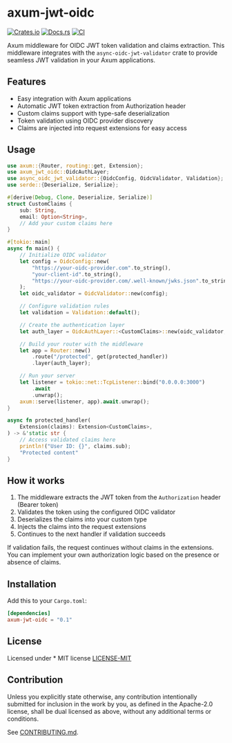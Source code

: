 # axum-jwt-oidc

[![Crates.io](https://img.shields.io/crates/v/axum-jwt-oidc.svg)](https://crates.io/crates/axum-jwt-oidc)
[![Docs.rs](https://docs.rs/axum-jwt-oidc/badge.svg)](https://docs.rs/axum-jwt-oidc)
[![CI](https://github.com/soya-miyoshi/axum-jwt-oidc/workflows/CI/badge.svg)](https://github.com/soya-miyoshi/axum-jwt-oidc/actions)

Axum middleware for OIDC JWT token validation and claims extraction. This middleware integrates with the `async-oidc-jwt-validator` crate to provide seamless JWT validation in your Axum applications.

## Features

- Easy integration with Axum applications
- Automatic JWT token extraction from Authorization header
- Custom claims support with type-safe deserialization
- Token validation using OIDC provider discovery
- Claims are injected into request extensions for easy access

## Usage

```rust
use axum::{Router, routing::get, Extension};
use axum_jwt_oidc::OidcAuthLayer;
use async_oidc_jwt_validator::{OidcConfig, OidcValidator, Validation};
use serde::{Deserialize, Serialize};

#[derive(Debug, Clone, Deserialize, Serialize)]
struct CustomClaims {
    sub: String,
    email: Option<String>,
    // Add your custom claims here
}

#[tokio::main]
async fn main() {
    // Initialize OIDC validator
    let config = OidcConfig::new(
        "https://your-oidc-provider.com".to_string(),
        "your-client-id".to_string(),
        "https://your-oidc-provider.com/.well-known/jwks.json".to_string(),
    );
    let oidc_validator = OidcValidator::new(config);

    // Configure validation rules
    let validation = Validation::default();

    // Create the authentication layer
    let auth_layer = OidcAuthLayer::<CustomClaims>::new(oidc_validator, validation);

    // Build your router with the middleware
    let app = Router::new()
        .route("/protected", get(protected_handler))
        .layer(auth_layer);

    // Run your server
    let listener = tokio::net::TcpListener::bind("0.0.0.0:3000")
        .await
        .unwrap();
    axum::serve(listener, app).await.unwrap();
}

async fn protected_handler(
    Extension(claims): Extension<CustomClaims>,
) -> &'static str {
    // Access validated claims here
    println!("User ID: {}", claims.sub);
    "Protected content"
}
```

## How it works

1. The middleware extracts the JWT token from the `Authorization` header (Bearer token)
2. Validates the token using the configured OIDC validator
3. Deserializes the claims into your custom type
4. Injects the claims into the request extensions
5. Continues to the next handler if validation succeeds

If validation fails, the request continues without claims in the extensions. You can implement your own authorization logic based on the presence or absence of claims.

## Installation

Add this to your `Cargo.toml`:

```toml
[dependencies]
axum-jwt-oidc = "0.1"
```

## License

Licensed under * MIT license [LICENSE-MIT](LICENSE-MIT) 

## Contribution

Unless you explicitly state otherwise, any contribution intentionally submitted
for inclusion in the work by you, as defined in the Apache-2.0 license, shall be
dual licensed as above, without any additional terms or conditions.

See [CONTRIBUTING.md](CONTRIBUTING.md).

